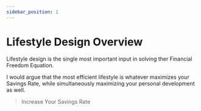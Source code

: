 ```yaml
---
sidebar_position: 1
---
```


# Lifestyle Design Overview

Lifestyle design is the single most important input in solving ther Financial Freedom Equation.

I would argue that the most efficient lifestyle is whatever maximizes your Savings Rate, while simultaneously maximizing your personal development as well.

>Increase Your Savings Rate